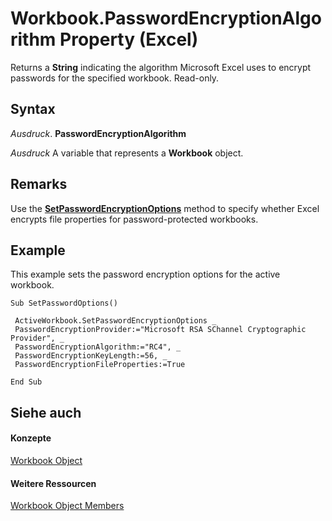 
# Workbook.PasswordEncryptionAlgorithm Property (Excel)

Returns a  **String** indicating the algorithm Microsoft Excel uses to encrypt passwords for the specified workbook. Read-only.


## Syntax

 _Ausdruck_. **PasswordEncryptionAlgorithm**

 _Ausdruck_ A variable that represents a **Workbook** object.


## Remarks

Use the  **[SetPasswordEncryptionOptions](3b6c9bfe-4cfb-1dde-fd57-07dd474df7db.md)** method to specify whether Excel encrypts file properties for password-protected workbooks.


## Example

This example sets the password encryption options for the active workbook.


```
Sub SetPasswordOptions() 
 
 ActiveWorkbook.SetPasswordEncryptionOptions _ 
 PasswordEncryptionProvider:="Microsoft RSA SChannel Cryptographic Provider", _ 
 PasswordEncryptionAlgorithm:="RC4", _ 
 PasswordEncryptionKeyLength:=56, _ 
 PasswordEncryptionFileProperties:=True 
 
End Sub
```


## Siehe auch


#### Konzepte


[Workbook Object](8c00aa60-c974-eed3-0812-3c9625eb0d4c.md)
#### Weitere Ressourcen


[Workbook Object Members](http://msdn.microsoft.com/library/dce102a3-25de-3ff4-2ce5-bc56e08baca7%28Office.15%29.aspx)